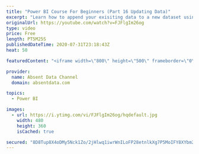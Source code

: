 ```yaml
---
title: "Power BI Course For Beginners (Part 16 Updating Data)"
excerpt: "Learn how to append your exisiting data to a new dataset using the Query Editor in Power BI."
originalUrl: https://youtube.com/watch?v=FJFlgIm26og
type: video
price: Free
length: PT5M25S
publishedDateTime: 2020-07-31T23:18:43Z
heat: 50

featuredContent: "<iframe width=\"800\" height=\"500\" frameborder=\"0\" src=\"https://www.youtube.com/embed/FJFlgIm26og\" allow=\"accelerometer; autoplay; encrypted-media; gyroscope; picture-in-picture\" allowfullscreen></iframe>"

provider:
  name: Absent Data Channel
  domain: absentdata.com

topics:
  - Power BI

images:
  - url: https://i.ytimg.com/vi/FJFlgIm26og/hqdefault.jpg
    width: 480
    height: 360
    isCached: true

secured: "8D8Tup8X4oDMy5Nck1Zo/2jHlwq1iwrWnILoFP28etnlkXg7P5MoIFY8XYbm2k8rsW9VlOSdwQdG5Dlj38fVy/KvlmmNt5CBgstwBqbjMtvrJlTDw3eFc2BKmW4t/kiCCFH77IJuPAndID8Dkb9qm0CPzVMjv3AYbM16H9rtHJ93+6/spcOlQ8QFawlB9H6WDO0HKatZ5KcHBSoXdBloMg+e95kPvhNySdSa8fwktygU1fMSqCsdScT3Rko8TDeHcGdP/QNVKUBCKb7XSUN+HkGrFW9tZbd8DoOdsTQKdh5VtA1KPFILOX1vOY7ClmtKXQuqHIUGVnQL/3VfAO//rmx58dtxEe89fEzeqFstLF45OHQ3KGC0avX1k/pol3F4Rlp4Xl+74fXXXH1U8Mk92CHrFhG+DbnmN08PyO1UscI=;McnTDUeI2eY2ekG94cXq7Q=="
---
```


